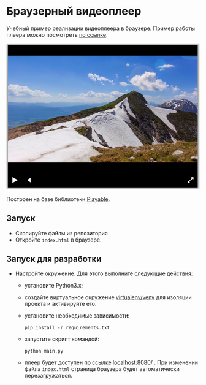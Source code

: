 # Браузерный видеоплеер
Учебный пример реализации видеоплеера в браузере. Пример работы плеера можно посмотреть [по ссылке](https://permsky.github.io/web-videoplayer/).

![player_screenshot](screenshots/player.png)

Построен на базе библиотеки [Playable](https://wix.github.io/playable/).

## Запуск

- Скопируйте файлы из репозитория
- Откройте `index.html` в браузере.

## Запуск для разработки

- Настройте окружение. Для этого выполните следующие действия:
  - установите Python3.x;
  - создайте виртуальное окружение [virtualenv/venv](https://docs.python.org/3/library/venv.html) для изоляции проекта и активируйте его.
  - установите необходимые зависимости:

    ```
    pip install -r requirements.txt
    ```
  - запустите скрипт командой:

    ```
    python main.py
    ```
  - плеер будет доступен по ссылке [localhost:8080/
](http://localhost:8080/). При изменении файла `index.html` страница браузера будет автоматически перезагружаться.